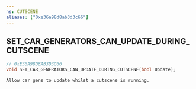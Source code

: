 ```yaml
---
ns: CUTSCENE
aliases: ["0xe36a98d8ab3d3c66"]
---
```

## SET_CAR_GENERATORS_CAN_UPDATE_DURING_CUTSCENE

```c
// 0xE36A98D8AB3D3C66
void SET_CAR_GENERATORS_CAN_UPDATE_DURING_CUTSCENE(bool Update);
```

```
Allow car gens to update whilst a cutscene is running.
```
